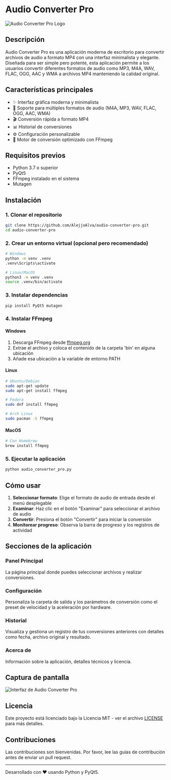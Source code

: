 # Audio Converter Pro

![Audio Converter Pro Logo](https://via.placeholder.com/800x200/673AB7/FFFFFF?text=Audio+Converter+Pro)

## Descripción

Audio Converter Pro es una aplicación moderna de escritorio para convertir archivos de audio a formato MP4 con una interfaz minimalista y elegante. Diseñada para ser simple pero potente, esta aplicación permite a los usuarios convertir diferentes formatos de audio como MP3, M4A, WAV, FLAC, OGG, AAC y WMA a archivos MP4 manteniendo la calidad original.

## Características principales

- ✨ Interfaz gráfica moderna y minimalista
- 🎵 Soporte para múltiples formatos de audio (M4A, MP3, WAV, FLAC, OGG, AAC, WMA)
- 🎬 Conversión rápida a formato MP4 
- 📊 Historial de conversiones
- ⚙️ Configuración personalizable
- 🚀 Motor de conversión optimizado con FFmpeg

## Requisitos previos

- Python 3.7 o superior
- PyQt5
- FFmpeg instalado en el sistema
- Mutagen

## Instalación

### 1. Clonar el repositorio

```bash
git clone https://github.com/AlejjoAlva/audio-converter-pro.git
cd audio-converter-pro
```

### 2. Crear un entorno virtual (opcional pero recomendado)

```bash
# Windows
python -m venv .venv
.venv\Scripts\activate

# Linux/MacOS
python3 -m venv .venv
source .venv/bin/activate
```

### 3. Instalar dependencias

```bash
pip install PyQt5 mutagen
```

### 4. Instalar FFmpeg

#### Windows
1. Descarga FFmpeg desde [ffmpeg.org](https://ffmpeg.org/download.html)
2. Extrae el archivo y coloca el contenido de la carpeta 'bin' en alguna ubicación
3. Añade esa ubicación a la variable de entorno PATH

#### Linux
```bash
# Ubuntu/Debian
sudo apt-get update
sudo apt-get install ffmpeg

# Fedora
sudo dnf install ffmpeg

# Arch Linux
sudo pacman -S ffmpeg
```

#### MacOS
```bash
# Con Homebrew
brew install ffmpeg
```

### 5. Ejecutar la aplicación

```bash
python audio_converter_pro.py
```

## Cómo usar

1. **Seleccionar formato**: Elige el formato de audio de entrada desde el menú desplegable
2. **Examinar**: Haz clic en el botón "Examinar" para seleccionar el archivo de audio
3. **Convertir**: Presiona el botón "Convertir" para iniciar la conversión
4. **Monitorear progreso**: Observa la barra de progreso y los registros de actividad

## Secciones de la aplicación

### Panel Principal
La página principal donde puedes seleccionar archivos y realizar conversiones.

### Configuración
Personaliza la carpeta de salida y los parámetros de conversión como el preset de velocidad y la aceleración por hardware.

### Historial
Visualiza y gestiona un registro de tus conversiones anteriores con detalles como fecha, archivo original y resultado.

### Acerca de
Información sobre la aplicación, detalles técnicos y licencia.

## Captura de pantalla

![Interfaz de Audio Converter Pro](https://via.placeholder.com/800x500/f5f5f5/333333?text=Audio+Converter+Pro+Screenshot)

## Licencia

Este proyecto está licenciado bajo la Licencia MIT - ver el archivo [LICENSE](LICENSE) para más detalles.

## Contribuciones

Las contribuciones son bienvenidas. Por favor, lee las guías de contribución antes de enviar un pull request.

---

Desarrollado con ❤️ usando Python y PyQt5.
